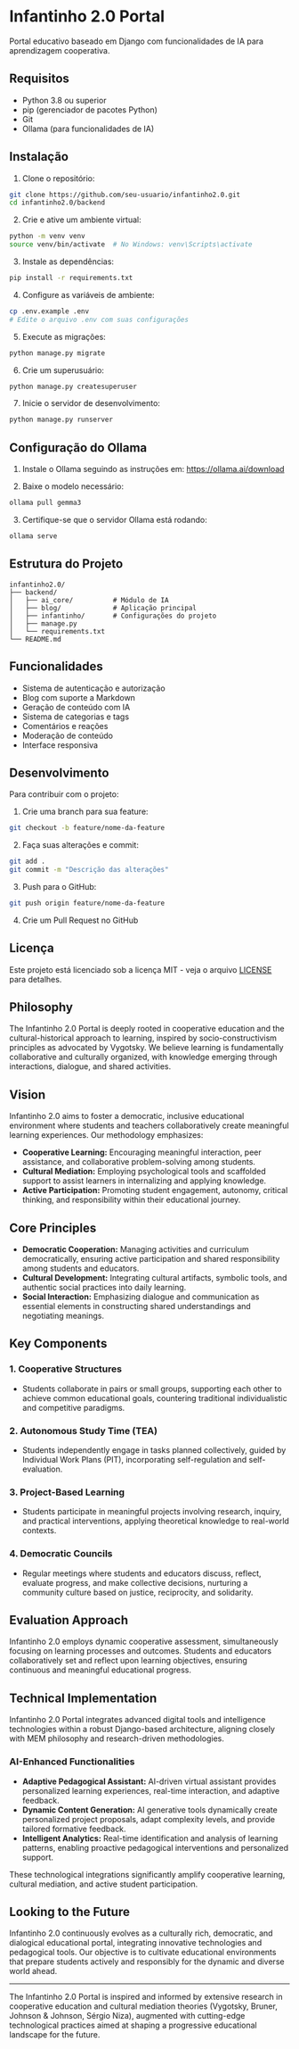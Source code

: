 # Infantinho 2.0 Portal

Portal educativo baseado em Django com funcionalidades de IA para aprendizagem cooperativa.

## Requisitos

- Python 3.8 ou superior
- pip (gerenciador de pacotes Python)
- Git
- Ollama (para funcionalidades de IA)

## Instalação

1. Clone o repositório:
```bash
git clone https://github.com/seu-usuario/infantinho2.0.git
cd infantinho2.0/backend
```

2. Crie e ative um ambiente virtual:
```bash
python -m venv venv
source venv/bin/activate  # No Windows: venv\Scripts\activate
```

3. Instale as dependências:
```bash
pip install -r requirements.txt
```

4. Configure as variáveis de ambiente:
```bash
cp .env.example .env
# Edite o arquivo .env com suas configurações
```

5. Execute as migrações:
```bash
python manage.py migrate
```

6. Crie um superusuário:
```bash
python manage.py createsuperuser
```

7. Inicie o servidor de desenvolvimento:
```bash
python manage.py runserver
```

## Configuração do Ollama

1. Instale o Ollama seguindo as instruções em: https://ollama.ai/download

2. Baixe o modelo necessário:
```bash
ollama pull gemma3
```

3. Certifique-se que o servidor Ollama está rodando:
```bash
ollama serve
```

## Estrutura do Projeto

```
infantinho2.0/
├── backend/
│   ├── ai_core/          # Módulo de IA
│   ├── blog/             # Aplicação principal
│   ├── infantinho/       # Configurações do projeto
│   ├── manage.py
│   └── requirements.txt
└── README.md
```

## Funcionalidades

- Sistema de autenticação e autorização
- Blog com suporte a Markdown
- Geração de conteúdo com IA
- Sistema de categorias e tags
- Comentários e reações
- Moderação de conteúdo
- Interface responsiva

## Desenvolvimento

Para contribuir com o projeto:

1. Crie uma branch para sua feature:
```bash
git checkout -b feature/nome-da-feature
```

2. Faça suas alterações e commit:
```bash
git add .
git commit -m "Descrição das alterações"
```

3. Push para o GitHub:
```bash
git push origin feature/nome-da-feature
```

4. Crie um Pull Request no GitHub

## Licença

Este projeto está licenciado sob a licença MIT - veja o arquivo [LICENSE](LICENSE) para detalhes.

## Philosophy

The Infantinho 2.0 Portal is deeply rooted in cooperative education and the cultural-historical approach to learning, inspired by socio-constructivism principles as advocated by Vygotsky. We believe learning is fundamentally collaborative and culturally organized, with knowledge emerging through interactions, dialogue, and shared activities.

## Vision

Infantinho 2.0 aims to foster a democratic, inclusive educational environment where students and teachers collaboratively create meaningful learning experiences. Our methodology emphasizes:

- **Cooperative Learning:** Encouraging meaningful interaction, peer assistance, and collaborative problem-solving among students.
- **Cultural Mediation:** Employing psychological tools and scaffolded support to assist learners in internalizing and applying knowledge.
- **Active Participation:** Promoting student engagement, autonomy, critical thinking, and responsibility within their educational journey.

## Core Principles

- **Democratic Cooperation:** Managing activities and curriculum democratically, ensuring active participation and shared responsibility among students and educators.
- **Cultural Development:** Integrating cultural artifacts, symbolic tools, and authentic social practices into daily learning.
- **Social Interaction:** Emphasizing dialogue and communication as essential elements in constructing shared understandings and negotiating meanings.

## Key Components

### 1. Cooperative Structures
- Students collaborate in pairs or small groups, supporting each other to achieve common educational goals, countering traditional individualistic and competitive paradigms.

### 2. Autonomous Study Time (TEA)
- Students independently engage in tasks planned collectively, guided by Individual Work Plans (PIT), incorporating self-regulation and self-evaluation.

### 3. Project-Based Learning
- Students participate in meaningful projects involving research, inquiry, and practical interventions, applying theoretical knowledge to real-world contexts.

### 4. Democratic Councils
- Regular meetings where students and educators discuss, reflect, evaluate progress, and make collective decisions, nurturing a community culture based on justice, reciprocity, and solidarity.

## Evaluation Approach

Infantinho 2.0 employs dynamic cooperative assessment, simultaneously focusing on learning processes and outcomes. Students and educators collaboratively set and reflect upon learning objectives, ensuring continuous and meaningful educational progress.

## Technical Implementation

Infantinho 2.0 Portal integrates advanced digital tools and intelligence technologies within a robust Django-based architecture, aligning closely with MEM philosophy and research-driven methodologies.


### AI-Enhanced Functionalities

- **Adaptive Pedagogical Assistant:** AI-driven virtual assistant provides personalized learning experiences, real-time interaction, and adaptive feedback.
- **Dynamic Content Generation:** AI generative tools dynamically create personalized project proposals, adapt complexity levels, and provide tailored formative feedback.
- **Intelligent Analytics:** Real-time identification and analysis of learning patterns, enabling proactive pedagogical interventions and personalized support.

These technological integrations significantly amplify cooperative learning, cultural mediation, and active student participation.

## Looking to the Future

Infantinho 2.0 continuously evolves as a culturally rich, democratic, and dialogical educational portal, integrating innovative technologies and pedagogical tools. Our objective is to cultivate educational environments that prepare students actively and responsibly for the dynamic and diverse world ahead.

---

The Infantinho 2.0 Portal is inspired and informed by extensive research in cooperative education and cultural mediation theories (Vygotsky, Bruner, Johnson & Johnson, Sérgio Niza), augmented with cutting-edge technological practices aimed at shaping a progressive educational landscape for the future.

